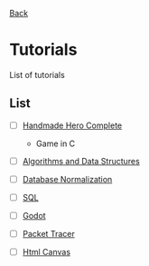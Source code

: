 [Back](../README.md)
# Tutorials

List of tutorials

## List
- [ ] [Handmade Hero Complete](https://www.youtube.com/playlist?list=PLnuhp3Xd9PYTt6svyQPyRO_AAuMWGxPzU)  
  - Game in C
- [ ] [Algorithms and Data Structures](https://www.youtube.com/watch?v=8hly31xKli0&list=WL&index=82&t=10558s)
- [ ] [Database Normalization](https://www.youtube.com/watch?v=GFQaEYEc8_8&list=WL&index=4)
- [ ] [SQL](https://www.youtube.com/watch?v=xiUTqnI6xk8&list=WL&index=8)
- [ ] [Godot](https://www.youtube.com/playlist?list=PLhqJJNjsQ7KEcm-iYJ2a8UCRN62bTneKa)
- [ ] [Packet Tracer](https://www.youtube.com/playlist?list=PLxbwE86jKRgMQ4HTuaJ7yQgA2BoNwY9ct)
- [ ] [Html Canvas](https://www.youtube.com/watch?v=vAJEHf92tV0&list=WL&index=17)

